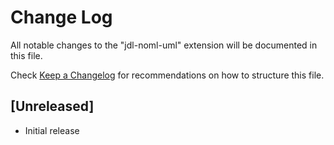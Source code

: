 # Change Log

All notable changes to the "jdl-noml-uml" extension will be documented in this file.

Check [Keep a Changelog](http://keepachangelog.com/) for recommendations on how to structure this file.

## [Unreleased]

- Initial release